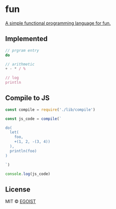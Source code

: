 # fun

[A simple functional programming language for fun.](http://eloquentjavascript.net/11_language.html)

## Implemented

```js
// prgram entry
do

// arithmetic
+ - * / %

// log
println
```

## Compile to JS

```js
const compile = require('./lib/compile')

const js_code = compile(`

do(
  let(
    foo,
    +(1, 2, -(3, 4))
  ),
  println(foo)
)

`)

console.log(js_code)
```

## License

MIT &copy; [EGOIST](https://github.com/egoist)
